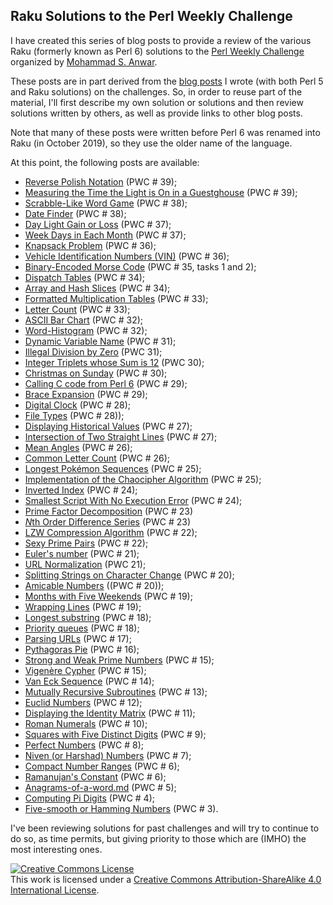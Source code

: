 ## Raku Solutions to the Perl Weekly Challenge

I have created this series of blog posts to provide a review of the various Raku (formerly known as Perl 6) solutions to the [Perl Weekly Challenge](https://perlweeklychallenge.org/) organized by  <a href="http://blogs.perl.org/users/mohammad_s_anwar/">Mohammad S. Anwar</a>.

These posts are in part derived from the [blog posts](http://blogs.perl.org/users/laurent_r/) I wrote (with both Perl 5 and Raku solutions) on the challenges. So, in order to reuse part of the material, I'll first describe my own solution or solutions and then review solutions written by others, as well as provide links to other blog posts.

Note that many of these posts were written before Perl 6 was renamed into Raku (in October 2019), so they use the older name of the language.

At this point, the following posts are available:

* [Reverse Polish Notation](RPN-notation-calculation.md) (PWC # 39);
* [Measuring the Time the Light is On in a Guestghouse](./Guesthouse.md) (PWC # 39);
* [Scrabble-Like Word Game](Scrabble-word-game.md) (PWC # 38);
* [Date Finder](./Date-finder.md) (PWC # 38);
* [Day Light Gain or Loss](./Day-light-gain-or-loss.md) (PWC # 37);
* [Week Days in Each Month](./Weekdays.md) (PWC # 37);
* [Knapsack Problem](./Knapsack-problem.md) (PWC # 36);
* [Vehicle Identification Numbers (VIN)](./Vehicle_ID_numbers.md) (PWC # 36);
* [Binary-Encoded Morse Code](./Binary-encoded-Morse.md) (PWC # 35, tasks 1 and 2);
* [Dispatch Tables](./Dispatch-tables.md) (PWC # 34);
* [Array and Hash Slices](./Array-and-hash-slices.md) (PWC # 34);
* [Formatted Multiplication Tables](./Formatted-multiplication-tables.md) (PWC # 33);
* [Letter Count](./Letter-count.md) (PWC # 33);
* [ASCII Bar Chart](./ASCII-chart.md) (PWC # 32);
* [Word-Histogram](./Word-histogram.md) (PWC # 32);
* [Dynamic Variable Name](./Dynamic-variable-name.md) (PWC # 31);
* [Illegal Division by Zero](./Illegal-division-by-zero.md) (PWC 31);
* [Integer Triplets whose Sum is 12](./Number-triplets-whose-sum-is-12.md) (PWC 30);
* [Christmas on Sunday](./Christmas-on-sunday.md) (PWC # 30);
* [Calling C code from Perl 6](./Calling-c-code-from-Perl6.md) (PWC # 29);
* [Brace Expansion](./Brace-expansion.md) (PWC # 29);
* [Digital Clock](./Digital-clock.md) (PWC # 28);
* [File Types](./File-types.md) (PWC # 28));
* [Displaying Historical Values](./Historical-values.md) (PWC # 27);
* [Intersection of Two Straight Lines](./Intersection-point.md) (PWC # 27);
* [Mean Angles](./mean-angles.md) (PWC # 26);
* [Common Letter Count](./common-letter-count.md) (PWC # 26);
* [Longest Pokémon Sequences](./Longest-Pokemon-sequence.md) (PWC # 25);
* [Implementation of the Chaocipher Algorithm](./Chaocipher.md) (PWC # 25);
* [Inverted Index](./Inverted-index.md) (PWC # 24);
* [Smallest Script With No Execution Error](./Smallest-script.md) (PWC # 24);
* [Prime Factor Decomposition](./Prime-factorization.md) (PWC # 23)
* [*N*th Order Difference Series](./n-order-forward-difference.md) (PWC # 23)
* [LZW Compression Algorithm](./Compression-algorithm.md) (PWC # 22);
* [Sexy Prime Pairs](./Sexy-primes-pairs.md) (PWC # 22);
* [Euler's number](./Euler-number.md) (PWC # 21);
* [URL Normalization](./URL-normalization.md) (PWC 21);
* [Splitting Strings on Character Change](./Splitting-strings.md) (PWC # 20);
* [Amicable Numbers](./Amicable-numbers.md) ((PWC # 20));
* [Months with Five Weekends](./Five-weekends-in-a-month.md) (PWC # 19);
* [Wrapping Lines](./wrapping-lines.md) (PWC # 19);
* [Longest substring](./Longest-substring.md) (PWC # 18);
* [Priority queues](./Priority-queues.md) (PWC # 18);
* [Parsing URLs](Parsing-URL.md) (PWC # 17);
* [Pythagoras Pie](./Pytagoras-Pie.md) (PWC # 16);
* [Strong and Weak Prime Numbers](./Strong-and-weak-primes.md) (PWC # 15);
* [Vigenère Cypher](./Vigenere-cypher.md) (PWC # 15);
* [Van Eck Sequence](./Van-eck-sequence.md) (PWC # 14);
* [Mutually Recursive Subroutines](./Mutually-recursive-subroutines.md) (PWC # 13);
* [Euclid Numbers](./Euclid-numbers.md) (PWC # 12);
* [Displaying the Identity Matrix](./Identity-matrix.md) (PWC # 11);
* [Roman Numerals](./Roman-numerals.md) (PWC # 10);
* [Squares with Five Distinct Digits](./Squares-with-5-distinct-digits.md) (PWC # 9);
* [Perfect Numbers](./Perfect-numbers.md) (PWC # 8);
* [Niven (or Harshad) Numbers](./Niven-numbers.md) (PWC # 7);
* [Compact Number Ranges](./Compact-number-ranges.md) (PWC # 6);
* [Ramanujan's Constant](./Ramanujan-constant.md) (PWC # 6);
* [Anagrams-of-a-word.md](./Anagrams-of-a-word.md) (PWC # 5);
* [Computing Pi Digits](./Pi-digits.md) (PWC # 4);
* [Five-smooth or Hamming Numbers](./Five-smooth-numbers.md) (PWC # 3).

I've been reviewing solutions for past challenges and will try to continue to do so, as time permits, but giving priority to those which are (IMHO) the most interesting ones.

<a rel="license" href="http://creativecommons.org/licenses/by-sa/4.0/"><img alt="Creative Commons License" style="border-width:0" src="https://i.creativecommons.org/l/by-sa/4.0/88x31.png" /></a><br />This work is licensed under a <a rel="license" href="http://creativecommons.org/licenses/by-sa/4.0/">Creative Commons Attribution-ShareAlike 4.0 International License</a>.

